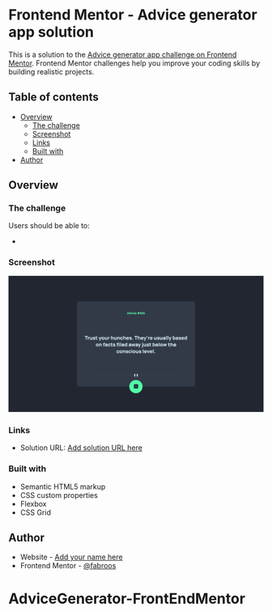 # Frontend Mentor - Advice generator app solution

This is a solution to the [Advice generator app challenge on Frontend Mentor](https://www.frontendmentor.io/challenges/advice-generator-app-QdUG-13db). Frontend Mentor challenges help you improve your coding skills by building realistic projects.

## Table of contents

- [Overview](#overview)
  - [The challenge](#the-challenge)
  - [Screenshot](#screenshot)
  - [Links](#links)
  - [Built with](#built-with)
- [Author](#author)

## Overview

### The challenge

Users should be able to:

-

### Screenshot

![screenshot](https://github.com/fabroos/AdviceGenerator-FrontEndMentor/blob/main/screenshot.png)

### Links

- Solution URL: [Add solution URL here](https://github.com/fabroos/AdviceGenerator-FrontEndMentor)

### Built with

- Semantic HTML5 markup
- CSS custom properties
- Flexbox
- CSS Grid

## Author

- Website - [Add your name here](https:/github.com/fabroos.com)
- Frontend Mentor - [@fabroos](https://www.frontendmentor.io/profile/fabroos)

# AdviceGenerator-FrontEndMentor
